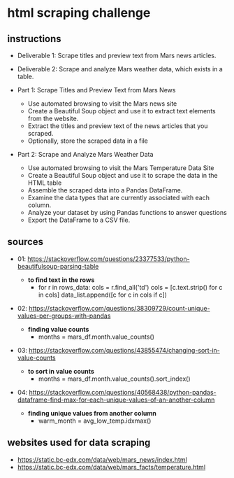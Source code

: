 # html scraping challenge #

## instructions ##
* Deliverable 1: Scrape titles and preview text from Mars news articles.
* Deliverable 2: Scrape and analyze Mars weather data, which exists in a table.

* Part 1: Scrape Titles and Preview Text from Mars News
    * Use automated browsing to visit the Mars news site
    * Create a Beautiful Soup object and use it to extract text elements from the website.
    * Extract the titles and preview text of the news articles that you scraped. 
    * Optionally, store the scraped data in a file
* Part 2: Scrape and Analyze Mars Weather Data
    * Use automated browsing to visit the Mars Temperature Data Site
    * Create a Beautiful Soup object and use it to scrape the data in the HTML table
    * Assemble the scraped data into a Pandas DataFrame.
    * Examine the data types that are currently associated with each column. 
    * Analyze your dataset by using Pandas functions to answer questions
    * Export the DataFrame to a CSV file.


## sources ##
* 01: https://stackoverflow.com/questions/23377533/python-beautifulsoup-parsing-table
    * __to find text in the rows__
        * for r in rows_data:
            cols = r.find_all('td')
            cols = [c.text.strip() for c in cols]
            data_list.append([c for c in cols if c])

* 02: https://stackoverflow.com/questions/38309729/count-unique-values-per-groups-with-pandas
    * __finding value counts__
        * months = mars_df.month.value_counts()

* 03: https://stackoverflow.com/questions/43855474/changing-sort-in-value-counts
    * __to sort in value counts__
        * months = mars_df.month.value_counts().sort_index()
    
* 04: https://stackoverflow.com/questions/40568438/python-pandas-dataframe-find-max-for-each-unique-values-of-an-another-column
    * __finding unique values from another column__
        * warm_month = avg_low_temp.idxmax()


## websites used for data scraping ##
* https://static.bc-edx.com/data/web/mars_news/index.html
* https://static.bc-edx.com/data/web/mars_facts/temperature.html
